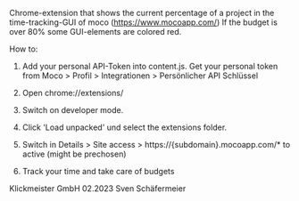 Chrome-extension that shows the current percentage of a project in the time-tracking-GUI of moco (https://www.mocoapp.com/)
If the budget is over 80% some GUI-elements are colored red.

How to:
1. Add your personal API-Token into content.js. Get your personal token from Moco > Profil > Integrationen > Persönlicher API Schlüssel

2. Open chrome://extensions/

3. Switch on developer mode.

4. Click 'Load unpacked' und select the extensions folder.

5. Switch in Details > Site access > https://{subdomain}.mocoapp.com/* to active (might be prechosen)

6. Track your time and take care of budgets

Klickmeister GmbH 02.2023 Sven Schäfermeier
